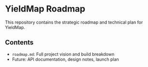 # YieldMap Roadmap

This repository contains the strategic roadmap and technical plan for YieldMap.

## Contents
- `roadmap.md`: Full project vision and build breakdown
- Future: API documentation, design notes, launch plan

